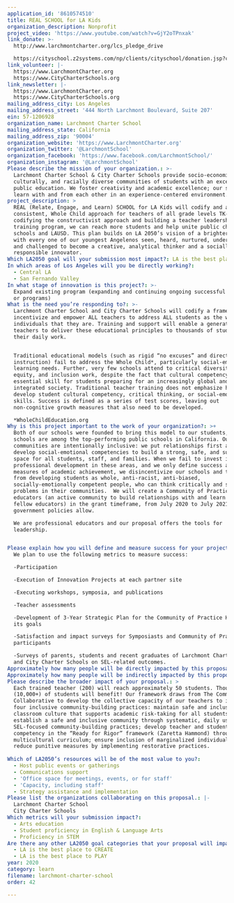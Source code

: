 ```yaml
---
application_id: '8610574510'
title: REAL SCHOOL for LA Kids
organization_description: Nonprofit
project_video: 'https://www.youtube.com/watch?v=GjY2oTPnxak'
link_donate: >-
  http://www.larchmontcharter.org/lcs_pledge_drive

  https://cityschool.z2systems.com/np/clients/cityschool/donation.jsp?campaign=26&
link_volunteer: |-
  https://www.LarchmontCharter.org
  https://www.CityCharterSchools.org
link_newsletter: |-
  https://www.LarchmontCharter.org
  https://www.CityCharterSchools.org
mailing_address_city: Los Angeles
mailing_address_street: '444 North Larchmont Boulevard, Suite 207'
ein: 57-1206928
organization_name: Larchmont Charter School
mailing_address_state: California
mailing_address_zip: '90004'
organization_website: 'https://www.LarchmontCharter.org'
organization_twitter: '@LarchmontSchool'
organization_facebook: 'https://www.facebook.com/LarchmontSchool/'
organization_instagram: '@LarchmontSchool'
Please describe the mission of your organization.: >-
  Larchmont Charter School & City Charter Schools provide socio-economically,
  culturally, and racially diverse communities of students with an exceptional
  public education. We foster creativity and academic excellence; our students
  learn with and from each other in an experience-centered environment. 
project_description: >
  REAL (Relate, Engage, and Learn) SCHOOL for LA Kids will codify and amplify a
  consistent, Whole Child approach for teachers of all grade levels TK-12. By
  codifying the constructivist approach and building a teacher leadership
  training program, we can reach more students and help unite public charter
  schools and LAUSD. This plan builds on LA 2050’s vision of a brighter future,
  with every one of our youngest Angelenos seen, heard, nurtured, understood,
  and challenged to become a creative, analytical thinker and a socially
  responsible innovator.
Which LA2050 goal will your submission most impact?: LA is the best place to LEARN
In which areas of Los Angeles will you be directly working?:
  - Central LA
  - San Fernando Valley
In what stage of innovation is this project?: >-
  Expand existing program (expanding and continuing ongoing successful projects
  or programs)
What is the need you’re responding to?: >-
  Larchmont Charter School and City Charter Schools will codify a framework to
  incentivize and empower ALL teachers to address ALL students as the whole
  individuals that they are. Training and support will enable a generation of
  teachers to deliver these educational principles to thousands of students in
  their daily work.


  Traditional educational models (such as rigid “no excuses” and direct
  instruction) fail to address the Whole Child*, particularly social-emotional
  learning needs. Further, very few schools attend to critical diversity,
  equity, and inclusion work, despite the fact that cultural competency is an
  essential skill for students preparing for an increasingly global and
  integrated society. Traditional teacher training does not emphasize how to
  develop student cultural competency, critical thinking, or social-emotional
  skills. Success is defined as a series of test scores, leaving out
  non-cognitive growth measures that also need to be developed. 

  *WholeChildEducation.org
Why is this project important to the work of your organization?: >+
  Both of our schools were founded to bring this model to our students, and both
  schools are among the top-performing public schools in California. Our school
  communities are intentionally inclusive: we put relationships first and
  develop social-emotional competencies to build a strong, safe, and supportive
  space for all students, staff, and families. When we fail to invest in
  professional development in these areas, and we only define success as narrow
  measures of academic achievement, we disincentivize our schools and teachers
  from developing students as whole, anti-racist, anti-biased,
  socially-emotionally competent people, who can think critically and solve
  problems in their communities.  We will create a Community of Practice for
  educators (an active community to build relationships with and learn from
  fellow educators) in the grant timeframe, from July 2020 to July 2021 as
  government policies allow.

  We are professional educators and our proposal offers the tools for
  leadership.


Please explain how you will define and measure success for your project.: >
  We plan to use the following metrics to measure success:

  -Participation

  -Execution of Innovation Projects at each partner site

  -Executing workshops, symposia, and publications

  -Teacher assessments

  -Development of 3-Year Strategic Plan for the Community of Practice Hub and
  its goals

  -Satisfaction and impact surveys for Symposiasts and Community of Practice
  participants

  -Surveys of parents, students and recent graduates of Larchmont Charter School
  and City Charter Schools on SEL-related outcomes.
Approximately how many people will be directly impacted by this proposal?: '200'
Approximately how many people will be indirectly impacted by this proposal?: '10000'
Please describe the broader impact of your proposal.: >
  Each trained teacher (200) will reach approximately 50 students. Thousands
  (10,000+) of students will benefit! Our framework draws from The Common Ground
  Collaborative to develop the collective capacity of our teachers to implement
  four inclusive community-building practices: maintain safe and inclusive
  classroom culture that supports academic risk-taking for all students;
  establish a safe and inclusive community through systematic, daily use of
  SEL-focused community-building practices; develop teacher and student cultural
  competency in the “Ready for Rigor” framework (Zaretta Hammond) through
  multicultural curriculum; ensure inclusion of marginalized individuals and
  reduce punitive measures by implementing restorative practices. 
   
Which of LA2050’s resources will be of the most value to you?:
  - Host public events or gatherings
  - Communications support
  - 'Office space for meetings, events, or for staff'
  - 'Capacity, including staff'
  - Strategy assistance and implementation
Please list the organizations collaborating on this proposal.: |-
  Larchmont Charter School
  City Charter Schools
Which metrics will your submission impact?:
  - Arts education
  - Student proficiency in English & Language Arts
  - Proficiency in STEM
Are there any other LA2050 goal categories that your proposal will impact?:
  - LA is the best place to CREATE
  - LA is the best place to PLAY
year: 2020
category: learn
filename: larchmont-charter-school
order: 42

---
```

